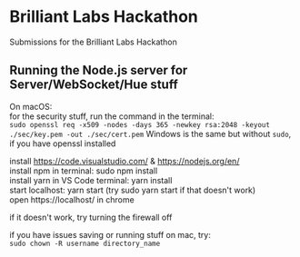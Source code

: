 # Brilliant Labs Hackathon

Submissions for the Brilliant Labs Hackathon

## Running the Node.js server for Server/WebSocket/Hue stuff

On macOS:  
for the security stuff, run the command in the terminal:  
`sudo openssl req -x509 -nodes -days 365 -newkey rsa:2048 -keyout ./sec/key.pem -out ./sec/cert.pem`
Windows is the same but without `sudo`, if you have openssl installed

install https://code.visualstudio.com/ & https://nodejs.org/en/  
install npm in terminal: sudo npm install  
install yarn in VS Code terminal: yarn install  
start localhost: yarn start (try sudo yarn start if that doesn't work)  
open https://localhost/ in chrome

if it doesn't work, try turning the firewall off

if you have issues saving or running stuff on mac, try:  
`sudo chown -R username directory_name`
